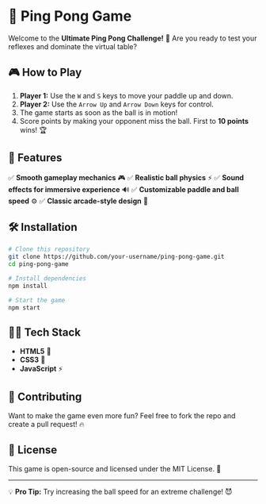 # 🏓 Ping Pong Game

Welcome to the **Ultimate Ping Pong Challenge!** 🚀 Are you ready to test your reflexes and dominate the virtual table?

## 🎮 How to Play

1. **Player 1:** Use the `W` and `S` keys to move your paddle up and down.
2. **Player 2:** Use the `Arrow Up` and `Arrow Down` keys for control.
3. The game starts as soon as the ball is in motion!
4. Score points by making your opponent miss the ball. First to **10 points** wins! 🏆

## 🚀 Features
 
✅ **Smooth gameplay mechanics** 🎮
✅ **Realistic ball physics** ⚡
✅ **Sound effects for immersive experience** 🔊
✅ **Customizable paddle and ball speed** ⚙️
✅ **Classic arcade-style design** 🎨

## 🛠️ Installation

```bash
# Clone this repository
git clone https://github.com/your-username/ping-pong-game.git
cd ping-pong-game

# Install dependencies
npm install

# Start the game
npm start
```



## 👨‍💻 Tech Stack

- **HTML5** 🎨
- **CSS3** 💅
- **JavaScript** ⚡

## 🤝 Contributing

Want to make the game even more fun? Feel free to fork the repo and create a pull request! 🔥

## 📜 License

This game is open-source and licensed under the MIT License. 📝

---

💡 **Pro Tip:** Try increasing the ball speed for an extreme challenge! 😈

